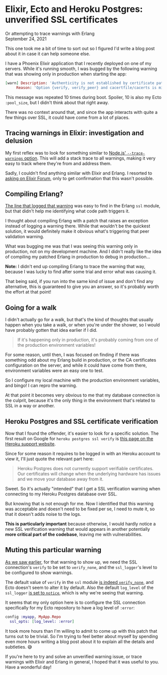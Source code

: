 # Elixir, Ecto and Heroku Postgres: unverified SSL certificates
Or attempting to trace warnings with Erlang  
September 24, 2021

This one took me a bit of time to sort out so I figured I'd write a blog
post about it in case it can help someone else.

I have a Phoenix Elixir application that I recently deployed on one of
my servers. While it's running smooth, I was bugged by the following
warning that was showing only in production when starting the app:

```elixir
[warn] Description: 'Authenticity is not established by certificate path validation'
     Reason: 'Option {verify, verify_peer} and cacertfile/cacerts is missing'
```

This message was repeated 10 times during boot. Spoiler, 10 is also my
Ecto `:pool_size`, but I didn't think about that right away.

There was no context around that, and since the app interacts with quite
a few things over SSL, it could have come from a lot of places.

## Tracing warnings in Elixir: investigation and delusion

My first reflex was to look for something similar to
[Node.js' `--trace-warnings` option](https://nodejs.org/api/cli.html#cli_trace_warnings).
This will add a stack trace to all warnings, making it very easy to
track where they're from and address them.

Sadly, I couldn't find anything similar with Elixir and Erlang. I
resorted to [asking on Elixir Forum](https://elixirforum.com/t/tracing-runtime-warnings/42576),
only to get confirmation that this wasn't possible.

## Compiling Erlang?

[The line that logged that warning](https://github.com/erlang/otp/blob/896510977b6cf1f2f4ac817394f3d5c9061f92cf/lib/ssl/src/ssl.erl#L2833)
was easy to find in the Erlang `ssl` module, but that didn't help me
identifying what code path triggers it.

I thought about compiling Erlang with a patch that raises an exception
instead of logging a warning there. While that wouldn't be the quickest
solution, it would definitely make it obvious what's triggering that
peer validation warning.

What was bugging me was that I was seeing this warning only in
production, not on my development machine. And I didn't really like the
idea of compiling my patched Erlang in production to debug in
production...

<div class="note">

**Note:** I didn't end up compiling Erlang to trace the warning that
way, because I was lucky to find after some trial and error what was
causing it.

That being said, if you run into the same kind of issue and don't find
any alternative, this is guaranteed to give you an answer, so it's
probably worth the effort at that point!

</div>

## Going for a walk

I didn't actually go for a walk, but that's the kind of thoughts that
usually happen when you take a walk, or when you're under the shower, so
I would have probably gotten that idea earlier if I did.

> If it's happening only in production, it's probably coming from one of
> the production environment variables!

For some reason, until then, I was focused on finding if there was
something odd about my Erlang build in production, or the CA
certificates configuration on the server, and while it could have come
from there, environment variables were an easy one to test.

So I configure my local machine with the production environment
variables, and bingo! I can repro the warning.

At that point it becomes very obvious to me that my database connection
is the culprit, because it's the only thing in the environment that's
related to SSL in a way or another.

## Heroku Postgres and SSL certificate verification

Now that I found the offender, it's easier to look for a specific
solution. The first result on Google for `heroku postgres ssl verify` is
[this page on the Heroku support website](https://help.heroku.com/3DELT3RK/why-can-t-my-third-party-utility-connect-to-heroku-postgres-with-ssl).

Since for some reason it requires to be logged in with an Heroku account
to view it, I'll just quote the relevant part here:

> Heroku Postgres does not currently support verifiable certificates.
> Our certificates will change when the underlying hardware has issues
> and we move your database away from it.

Sweet. So it's actually "intended" that I get a SSL verification warning
when connecting to my Heroku Postgres database over SSL.

But knowing that is not enough for me. Now I identified that this
warning was acceptable and doesn't need to be fixed per se, I need to
mute it, so that it doesn't adds noise to the logs.

**This is particularly important** because otherwise, I would hardly
notice a new SSL verification warning that would appears in another
potentially **more critical part of the codebase**, leaving me with
vulnerabilities.

## Muting this particular warning

[As we saw earlier](https://github.com/erlang/otp/blob/896510977b6cf1f2f4ac817394f3d5c9061f92cf/lib/ssl/src/ssl.erl#L2833),
for that warning to show up, we need the SSL connection's `verify` to
be set to `verify_none`, and the `ssl_logger`'s level to be configured
to show warnings.

The default value of `verify` in the `ssl` module [is indeed `verify_none`](https://github.com/erlang/otp/blob/896510977b6cf1f2f4ac817394f3d5c9061f92cf/lib/ssl/src/ssl_internal.hrl#L195),
and Ecto doesn't seem to alter it by default. Also the default
`log_level` of the `ssl_logger` [is set to `notice`](https://github.com/erlang/otp/blob/896510977b6cf1f2f4ac817394f3d5c9061f92cf/lib/ssl/src/ssl_internal.hrl#L160),
which is why we're seeing that warning.

It seems that my only option here is to configure the SSL connection
specifically for my Ecto repository to have a log level of `:error`:

```elixir
config :myapp, MyApp.Repo
  ssl_opts: [log_level: :error]
```

It took more hours than I'm willing to admit to come up with this patch
that turns out to be trivial. So I'm trying to feel better about myself
by spending even more hours writing a blog post about it to explain all
the details and subtleties. 😅

If you're here to try and solve an unverified warning issue, or trace
warnings with Elixir and Erlang in general, I hoped that it was useful
to you. Have a wonderful day!
